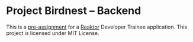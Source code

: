 # Project Birdnest – Backend
This is a [pre-assignment](https://assignments.reaktor.com/birdnest/) for a [Reaktor](https://www.reaktor.com/) Developer Trainee application. This project is licensed under MIT License.

